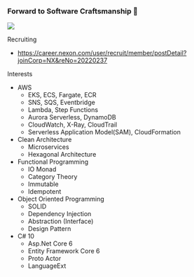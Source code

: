 ### Forward to Software Craftsmanship 👋

![](https://github-readme-stats.vercel.app/api?username=seungyongshim&show_icons=true)

Recruiting
* https://career.nexon.com/user/recruit/member/postDetail?joinCorp=NX&reNo=20220237

Interests
- AWS
   - EKS, ECS, Fargate, ECR
   - SNS, SQS, Eventbridge
   - Lambda, Step Functions
   - Aurora Serverless, DynamoDB
   - CloudWatch, X-Ray, CloudTrail
   - Serverless Application Model(SAM), CloudFormation
- Clean Architecture
   - Microservices
   - Hexagonal Architecture
- Functional Programming
   - IO Monad 
   - Category Theory
   - Immutable
   - Idempotent
- Object Oriented Programming
   - SOLID
   - Dependency Injection
   - Abstraction (Interface)
   - Design Pattern
- C# 10
   - Asp.Net Core 6
   - Entity Framework Core 6
   - Proto Actor
   - LanguageExt

